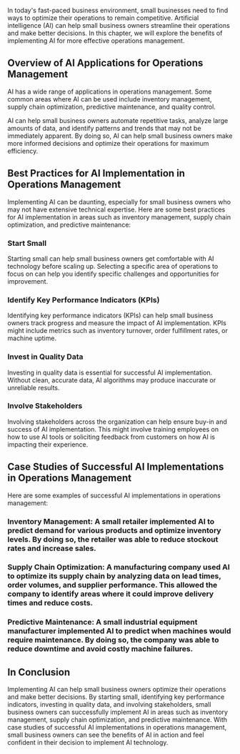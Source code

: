 

In today's fast-paced business environment, small businesses need to find ways to optimize their operations to remain competitive. Artificial intelligence (AI) can help small business owners streamline their operations and make better decisions. In this chapter, we will explore the benefits of implementing AI for more effective operations management.

Overview of AI Applications for Operations Management
-----------------------------------------------------

AI has a wide range of applications in operations management. Some common areas where AI can be used include inventory management, supply chain optimization, predictive maintenance, and quality control.

AI can help small business owners automate repetitive tasks, analyze large amounts of data, and identify patterns and trends that may not be immediately apparent. By doing so, AI can help small business owners make more informed decisions and optimize their operations for maximum efficiency.

Best Practices for AI Implementation in Operations Management
-------------------------------------------------------------

Implementing AI can be daunting, especially for small business owners who may not have extensive technical expertise. Here are some best practices for AI implementation in areas such as inventory management, supply chain optimization, and predictive maintenance:

### Start Small

Starting small can help small business owners get comfortable with AI technology before scaling up. Selecting a specific area of operations to focus on can help you identify specific challenges and opportunities for improvement.

### Identify Key Performance Indicators (KPIs)

Identifying key performance indicators (KPIs) can help small business owners track progress and measure the impact of AI implementation. KPIs might include metrics such as inventory turnover, order fulfillment rates, or machine uptime.

### Invest in Quality Data

Investing in quality data is essential for successful AI implementation. Without clean, accurate data, AI algorithms may produce inaccurate or unreliable results.

### Involve Stakeholders

Involving stakeholders across the organization can help ensure buy-in and success of AI implementation. This might involve training employees on how to use AI tools or soliciting feedback from customers on how AI is impacting their experience.

Case Studies of Successful AI Implementations in Operations Management
----------------------------------------------------------------------

Here are some examples of successful AI implementations in operations management:

### Inventory Management: A small retailer implemented AI to predict demand for various products and optimize inventory levels. By doing so, the retailer was able to reduce stockout rates and increase sales.

### Supply Chain Optimization: A manufacturing company used AI to optimize its supply chain by analyzing data on lead times, order volumes, and supplier performance. This allowed the company to identify areas where it could improve delivery times and reduce costs.

### Predictive Maintenance: A small industrial equipment manufacturer implemented AI to predict when machines would require maintenance. By doing so, the company was able to reduce downtime and avoid costly machine failures.

In Conclusion
-------------

Implementing AI can help small business owners optimize their operations and make better decisions. By starting small, identifying key performance indicators, investing in quality data, and involving stakeholders, small business owners can successfully implement AI in areas such as inventory management, supply chain optimization, and predictive maintenance. With case studies of successful AI implementations in operations management, small business owners can see the benefits of AI in action and feel confident in their decision to implement AI technology.



